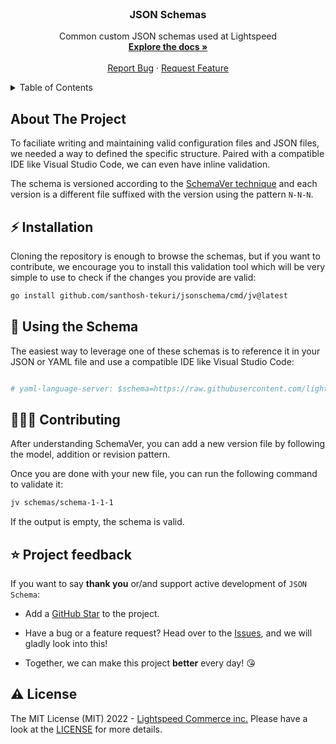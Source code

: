 <!-- markdownlint-disable MD033 MD041 -->
<div id="top"></div>

<!-- PROJECT LOGO -->
<br />
<h3 align="center">JSON Schemas</h3>

  <p align="center">
    Common custom JSON schemas used at Lightspeed
    <br />
    <a href="https://github.com/lightspeed/json-schemas"><strong>Explore the docs »</strong></a>
    <br />
    <br />
    <a href="https://github.com/lightspeed/json-schemas/issues">Report Bug</a>
    ·
    <a href="https://github.com/lightspeed/json-schemas/issues">Request Feature</a>
  </p>
</div>

<!-- TABLE OF CONTENTS -->
<details>
  <summary>Table of Contents</summary>
  <ol>
    <li><a href="#">About The Project</a></li>
    <li><a href="#">Installation</a></li>
    <li><a href="#">Updating the Schema</a></li>
    <li><a href="#">Using the Schema</a></li>
    <li><a href="#">Contributing</a></li>
    <li><a href="#">Project feedback</a></li>
    <li><a href="#">License</a></li>
  </ol>
</details>

<!-- ABOUT THE PROJECT -->
## About The Project

To faciliate writing and maintaining valid configuration files and JSON files,
we needed a way to defined the specific structure. Paired with a compatible IDE
like Visual Studio Code, we can even have inline validation.

The schema is versioned according to the [SchemaVer
technique](https://snowplowanalytics.com/blog/2014/05/13/introducing-schemaver-for-semantic-versioning-of-schemas/#schemaver)
and each version is a different file suffixed with the version using the pattern
`N-N-N`.

<!-- INSTALLATION -->
## ⚡️ Installation

Cloning the repository is enough to browse the schemas, but if you want to
contribute, we encourage you to install this validation tool which will be very
simple to use to check if the changes you provide are valid:

```bash
go install github.com/santhosh-tekuri/jsonschema/cmd/jv@latest
```

<!-- USING THE SCHEMA -->
## 📝 Using the Schema

The easiest way to leverage one of these schemas is to reference it in your JSON
or YAML file and use a compatible IDE like Visual Studio Code:

```json

```

```yaml
# yaml-language-server: $schema=https://raw.githubusercontent.com/lightspeed/json-schemas/main/schemas/repository-owners-1-0-0
```

<!-- CONTRIBUTING -->
## 🧑‍🤝‍🧑 Contributing

After understanding SchemaVer, you can add a new version file by following the
model, addition or revision pattern.

Once you are done with your new file, you can run the following command to
validate it:

```bash
jv schemas/schema-1-1-1
```

If the output is empty, the schema is valid.

<!-- PROJECT FEEDBACK -->
## ⭐️ Project feedback

If you want to say **thank you** or/and support active development of `JSON
Schema`:

- Add a [GitHub Star](https://github.com/lightspeed/json-schemas) to the
  project.
- Have a bug or a feature request? Head over to the
  [Issues](https://github.com/lightspeed/json-schemas/issues), and we will
  gladly look into this!

- Together, we can make this project **better** every day! 😘

<!-- LICENSE -->
## ⚠️ License

The MIT License (MIT) 2022 - [Lightspeed Commerce
inc.](https://lightspeedhq.com) Please have a look at the [LICENSE](./LICENSE.md)
for more details.

